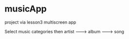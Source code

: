 # musicApp
project via lesson3 multiscreen app

Select music categories then artist ---> album ---> song
